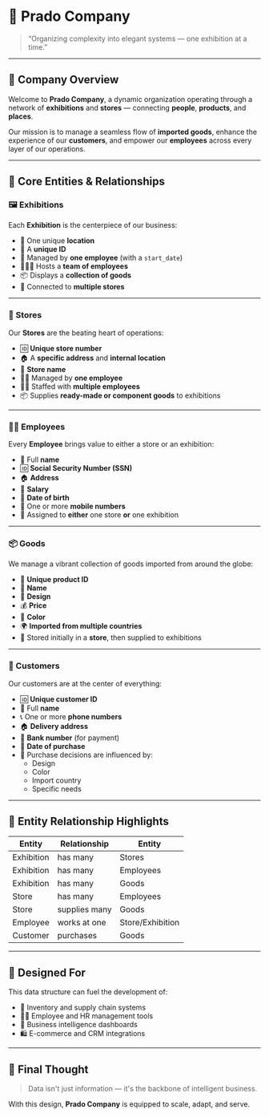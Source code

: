 # 🌟 Prado Company

> “Organizing complexity into elegant systems — one exhibition at a time.”

---

## 🏢 Company Overview

Welcome to **Prado Company**, a dynamic organization operating through a network of **exhibitions** and **stores** — connecting **people**, **products**, and **places**.

Our mission is to manage a seamless flow of **imported goods**, enhance the experience of our **customers**, and empower our **employees** across every layer of our operations.

---

## 🧭 Core Entities & Relationships

### 🖼️ Exhibitions
Each **Exhibition** is the centerpiece of our business:
- 📍 One unique **location**
- 🔢 A **unique ID**
- 👥 Managed by **one employee** (with a `start_date`)
- 🧑‍🤝‍🧑 Hosts a **team of employees**
- 📦 Displays a **collection of goods**
- 🏬 Connected to **multiple stores**

---

### 🏬 Stores
Our **Stores** are the beating heart of operations:
- 🆔 **Unique store number**
- 🏠 A **specific address** and **internal location**
- 📛 **Store name**
- 👷‍♂️ Managed by **one employee**
- 👨‍🔧 Staffed with **multiple employees**
- 📦 Supplies **ready-made or component goods** to exhibitions

---

### 👨‍💼 Employees
Every **Employee** brings value to either a store or an exhibition:
- 🧑 Full **name**
- 🆔 **Social Security Number (SSN)**
- 🏠 **Address**
- 💸 **Salary**
- 🎂 **Date of birth**
- 📱 One or more **mobile numbers**
- 📍 Assigned to **either** one store **or** one exhibition

---

### 📦 Goods
We manage a vibrant collection of goods imported from around the globe:
- 🔢 **Unique product ID**
- 📝 **Name**
- 🎨 **Design**
- 💰 **Price**
- 🌈 **Color**
- 🌍 **Imported from multiple countries**
- 🏬 Stored initially in a **store**, then supplied to exhibitions

---

### 👥 Customers
Our customers are at the center of everything:
- 🆔 **Unique customer ID**
- 🧑 Full **name**
- 📞 One or more **phone numbers**
- 🏠 **Delivery address**
- 🏦 **Bank number** (for payment)
- 📅 **Date of purchase**
- 🛒 Purchase decisions are influenced by:
  - Design
  - Color
  - Import country
  - Specific needs

---

## 🔗 Entity Relationship Highlights

| Entity       | Relationship                            | Entity       |
|--------------|------------------------------------------|--------------|
| Exhibition   | has many                                 | Stores       |
| Exhibition   | has many                                 | Employees    |
| Exhibition   | has many                                 | Goods        |
| Store        | has many                                 | Employees    |
| Store        | supplies many                            | Goods        |
| Employee     | works at one                             | Store/Exhibition |
| Customer     | purchases                                | Goods        |

---

## 🚀 Designed For

This data structure can fuel the development of:
- 🧾 Inventory and supply chain systems
- 👩‍💼 Employee and HR management tools
- 🧠 Business intelligence dashboards
- 🛍️ E-commerce and CRM integrations

---

## 🧠 Final Thought

> Data isn't just information — it's the backbone of intelligent business.

With this design, **Prado Company** is equipped to scale, adapt, and serve.


